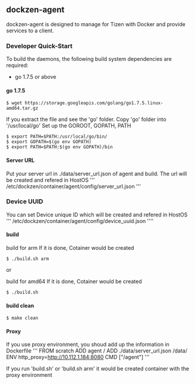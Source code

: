 ## dockzen-agent

dockzen-agent is designed to manage for Tizen with Docker and provide services to a client.

### Developer Quick-Start

To build the daemons, the following build system dependencies are required:

* go 1.7.5 or above

#### go 1.7.5

```
$ wget https://storage.googleapis.com/golang/go1.7.5.linux-amd64.tar.gz

```
If you extract the file and see the 'go' folder.
Copy 'go' folder into '/usr/local/go'
Set up the GOROOT, GOPATH, PATH

```
$ export PATH=$PATH:/usr/local/go/bin/
$ export GOPATH=$(go env GOPATH)
$ export PATH=$PATH:$(go env GOPATH)/bin
```
#### Server URL

Put your server url in ./data/server_url.json of agent and build.
The url will be created and refered in HostOS
'''
/etc/dockzen/container/agent/config/server_url.json
'''

### Device UUID

You can set Device unique ID which will be created and refered in HostOS
'''
/etc/dockzen/container/agent/config/device_uuid.json
''''

#### build

build for arm
If it is done, Cotainer would be created
```
$ ./build.sh arm
```
or

build for amd64
If it is done, Cotainer would be created
```
$ ./build.sh
```

#### build clean

```
$ make clean
```

#### Proxy
If you use proxy environment, you shoud add up the information in Dockerfile
'''
FROM scratch
ADD agent /
ADD ./data/server_url.json /data/
ENV http_proxy=http://10.112.1.184:8080
CMD ["/agent"]
'''

If you run 'build.sh' or 'build.sh arm' it would be created container with the proxy environment




